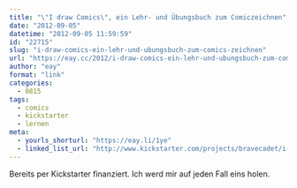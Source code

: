 ```yaml
---
title: "\"I draw Comics\", ein Lehr- und Übungsbuch zum Comiczeichnen"
date: "2012-09-05"
datetime: "2012-09-05 11:59:59"
id: "22715"
slug: "i-draw-comics-ein-lehr-und-ubungsbuch-zum-comics-zeichnen"
url: "https://eay.cc/2012/i-draw-comics-ein-lehr-und-ubungsbuch-zum-comics-zeichnen/"
author: "eay"
format: "link"
categories:
  - 0815
tags:
  - comics
  - kickstarter
  - lernen
meta:
  - yourls_shorturl: "https://eay.li/1ye"
  - linked_list_url: "http://www.kickstarter.com/projects/bravecadet/i-draw-comics-sketchbook-and-reference-guide"
---
```


Bereits per Kickstarter finanziert. Ich werd mir auf jeden Fall eins holen.
